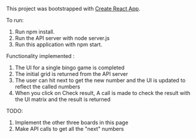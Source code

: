 This project was bootstrapped with [Create React App](https://github.com/facebookincubator/create-react-app).

To run:

1. Run npm install. 
2. Run the API server with node server.js
3. Run this application with npm start.

Functionality implemented :

1. The UI for a single bingo game is completed
2. The initial grid is returned from the API server
2. The user can hit next to get the new number and the UI is updated to reflect the called numbers
3. When you click on Check result, A call is made to check the result with the UI matrix and the result is returned

 TODO:

1. Implement the other three boards in this page
2. Make API calls to get all the "next" numbers
